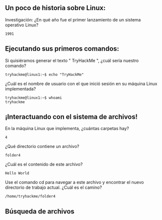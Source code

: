 ## Un poco de historia sobre Linux:

Investigación: ¿En qué año fue el primer lanzamiento de un sistema operativo Linux?

    1991

## Ejecutando sus primeros comandos:


Si quisiéramos generar el texto " TryHackMe ", ¿cuál sería nuestro comando?

    tryhackme@linux1:~$ echo "TryHackMe"

¿Cuál es el nombre de usuario con el que inició sesión en su máquina Linux implementada?

    tryhackme@linux1:~$ whoami
    tryhackme

## ¡Interactuando con el sistema de archivos!

En la máquina Linux que implementa, ¿cuántas carpetas hay?

    4

¿Qué directorio contiene un archivo? 

    folder4

¿Cuál es el contenido de este archivo?

    Hello World

Use el comando cd para navegar a este archivo y encontrar el nuevo directorio de trabajo actual. ¿Cuál es el camino?

    /home/tryhackme/folder4

## Búsqueda de archivos
